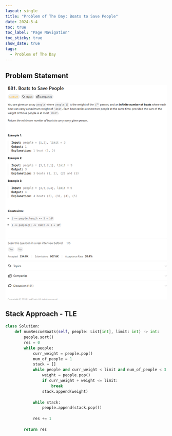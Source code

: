 ```yaml
---
layout: single
title: "Problem of The Day: Boats to Save People"
date: 2024-5-4
toc: true
toc_label: "Page Navigation"
toc_sticky: true
show_date: true
tags:
  - Problem of The Day
---
```


## Problem Statement

![881](/assets/images/2024-05-04_07-25-48-problem881.png)

## Stack Approach - TLE

```python
class Solution:
    def numRescueBoats(self, people: List[int], limit: int) -> int:
        people.sort()
        res = 0
        while people:
            curr_weight = people.pop()
            num_of_people = 1
            stack = []
            while people and curr_weight < limit and num_of_people < 3:
                weight = people.pop()
                if curr_weight + weight <= limit:
                    break
                stack.append(weight)

            while stack:
                people.append(stack.pop())

            res += 1

        return res
```
